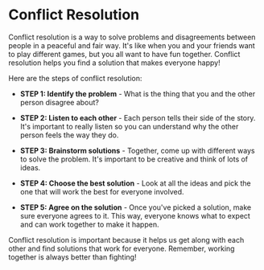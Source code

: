 # Conflict Resolution

Conflict resolution is a way to solve problems and disagreements between people in a peaceful and fair way. It's like when you and your friends want to play different games, but you all want to have fun together. Conflict resolution helps you find a solution that makes everyone happy!

Here are the steps of conflict resolution:

* **STEP 1: Identify the problem** - What is the thing that you and the other person disagree about?

* **STEP 2: Listen to each other** - Each person tells their side of the story. It's important to really listen so you can understand why the other person feels the way they do.

* **STEP 3: Brainstorm solutions** - Together, come up with different ways to solve the problem. It's important to be creative and think of lots of ideas.

* **STEP 4: Choose the best solution** - Look at all the ideas and pick the one that will work the best for everyone involved.

* **STEP 5: Agree on the solution** - Once you've picked a solution, make sure everyone agrees to it. This way, everyone knows what to expect and can work together to make it happen. 

Conflict resolution is important because it helps us get along with each other and find solutions that work for everyone. Remember, working together is always better than fighting!
